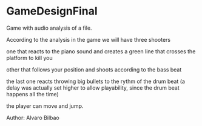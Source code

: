 # GameDesignFinal

Game with audio analysis of a file.

According to the analysis in the game we will have three shooters

one that reacts to the piano sound and creates a green line that crosses the platform to kill you

other that follows your position and shoots according to the bass beat

the last one reacts throwing big bullets to the rythm of the drum beat (a delay was actually set higher to allow playability, since the drum beat happens all the time)

the player can move and jump.

Author: Alvaro Bilbao
